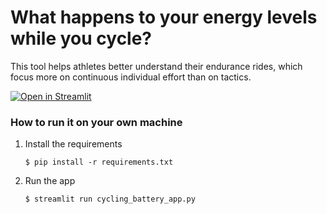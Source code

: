 # What happens to your energy levels while you cycle?

This tool helps athletes better understand their endurance rides, which focus more on continuous individual effort than on tactics.

[![Open in Streamlit](https://static.streamlit.io/badges/streamlit_badge_black_white.svg)](https://blank-app-template.streamlit.app/)

### How to run it on your own machine

1. Install the requirements

   ```
   $ pip install -r requirements.txt
   ```

2. Run the app

   ```
   $ streamlit run cycling_battery_app.py
   ```
